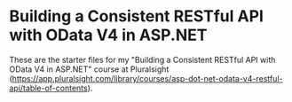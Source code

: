 # Building a Consistent RESTful API with OData V4 in ASP.NET

These are the starter files for my "Building a Consistent RESTful API with OData V4 in ASP.NET" course at Pluralsight (https://app.pluralsight.com/library/courses/asp-dot-net-odata-v4-restful-api/table-of-contents).
